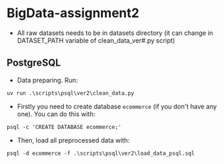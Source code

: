 # BigData-assignment2


- All raw datasets needs to be in datasets directory (it can change in DATASET_PATH variable of clean_data_ver#.py script)

## PostgreSQL
- Data preparing. Run:
```
uv run .\scripts\psql\ver2\clean_data.py
```
- Firstly you need to create database `ecommerce` (if you don't have any one). You can do this with:
```
psql -c 'CREATE DATABASE ecommerce;'
```
- Then, load all preprocessed data with:
```
psql -d ecommerce -f .\scripts\psql\ver2\load_data_psql.sql
```

